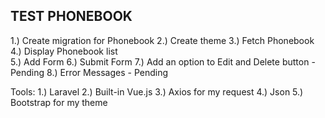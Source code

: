 
## TEST PHONEBOOK 


1.) Create migration for Phonebook 
2.) Create theme 
3.) Fetch Phonebook 
4.) Display Phonebook list  
5.) Add Form 
6.) Submit Form 
7.) Add an option to Edit and Delete button - Pending
8.) Error Messages - Pending 

Tools:
1.) Laravel 
2.) Built-in Vue.js 
3.) Axios for my request 
4.) Json
5.) Bootstrap for my theme

